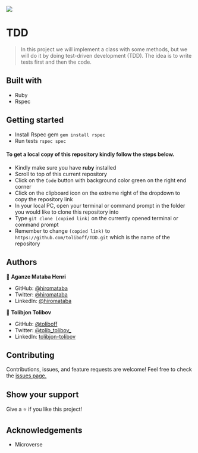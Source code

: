 ![](https://img.shields.io/badge/Microverse-blueviolet)

# TDD

> In this project we will implement a class with some methods, but we will do it by doing test-driven development (TDD). The idea is to write tests first and then the code.


## Built with

- Ruby
- Rspec

## Getting started
- Install Rspec gem `gem install rspec`
- Run tests `rspec spec`
#### To get a local copy of this repository kindly follow the steps below.

- Kindly make sure you have **ruby** installed
- Scroll to top of this current repository
- Click on the `Code` button with background color green on the right end corner
- Click on the clipboard icon on the extreme right of the dropdown to copy the repository link
- In your local PC, open your terminal or command prompt in the folder you would like to clone this repository into
- Type `git clone (copied link)` on the currently opened terminal or command prompt
- Remember to change `(copied link)` to `https://github.com/toliboff/TDD.git` which is the name of the repository

## Authors
  
👤 **Aganze Mataba Henri**

- GitHub: [@hiromataba](https://github.com/hiromataba)
- Twitter: [@hiromataba](https://twitter.com/MatabaHiro)
- LinkedIn: [@hiromataba](https://www.linkedin.com/in/aganzemataba/)

👤 **Tolibjon Tolibov**

- GitHub: [@toliboff](https://github.com/toliboff)
- Twitter: [@tolib_tolibov_](https://twitter.com/tolib_tolibov)
- LinkedIn: [tolibjon-tolibov](https://www.linkedin.com/in/tolibjon-tolibov/)

## Contributing

Contributions, issues, and feature requests are welcome!
Feel free to check the [issues page.](https://github.com/toliboff/TDD/issues)

## Show your support

Give a ⭐️ if you like this project!

## Acknowledgements

- Microverse
